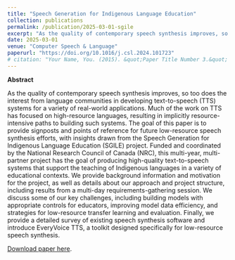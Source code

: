 ```yaml
---
title: "Speech Generation for Indigenous Language Education"
collection: publications
permalink: /publication/2025-03-01-sgile
excerpt: "As the quality of contemporary speech synthesis improves, so too does the interest from language communities in developing text-to-speech (TTS) systems for a variety of real-world applications. Much of the work on TTS has focused on high-resource languages, resulting in implicitly resource-intensive paths to building such systems. The goal of this paper is to provide signposts and points of reference for future low-resource speech synthesis efforts, with insights drawn from the Speech Generation for Indigenous Language Education (SGILE) project. Funded and coordinated by the National Research Council of Canada (NRC), this multi-year, multi-partner project has the goal of producing high-quality text-to-speech systems that support the teaching of Indigenous languages in a variety of educational contexts. We provide background information and motivation for the project, as well as details about our approach and project structure, including results from a multi-day requirements-gathering session. We discuss some of our key challenges, including building models with appropriate controls for educators, improving model data efficiency, and strategies for low-resource transfer learning and evaluation. Finally, we provide a detailed survey of existing speech synthesis software and introduce EveryVoice TTS, a toolkit designed specifically for low-resource speech synthesis."
date: 2025-03-01
venue: "Computer Speech & Language"
paperurl: "https://doi.org/10.1016/j.csl.2024.101723"
# citation: "Your Name, You. (2015). &quot;Paper Title Number 3.&quot; <i>Journal 1</i>. 1(3)."
---
```


**Abstract**

As the quality of contemporary speech synthesis improves, so too does the interest from language communities in developing text-to-speech (TTS) systems for a variety of real-world applications. Much of the work on TTS has focused on high-resource languages, resulting in implicitly resource-intensive paths to building such systems. The goal of this paper is to provide signposts and points of reference for future low-resource speech synthesis efforts, with insights drawn from the Speech Generation for Indigenous Language Education (SGILE) project. Funded and coordinated by the National Research Council of Canada (NRC), this multi-year, multi-partner project has the goal of producing high-quality text-to-speech systems that support the teaching of Indigenous languages in a variety of educational contexts. We provide background information and motivation for the project, as well as details about our approach and project structure, including results from a multi-day requirements-gathering session. We discuss some of our key challenges, including building models with appropriate controls for educators, improving model data efficiency, and strategies for low-resource transfer learning and evaluation. Finally, we provide a detailed survey of existing speech synthesis software and introduce EveryVoice TTS, a toolkit designed specifically for low-resource speech synthesis.

[Download paper here](https://doi.org/10.1016/j.csl.2024.101723).
